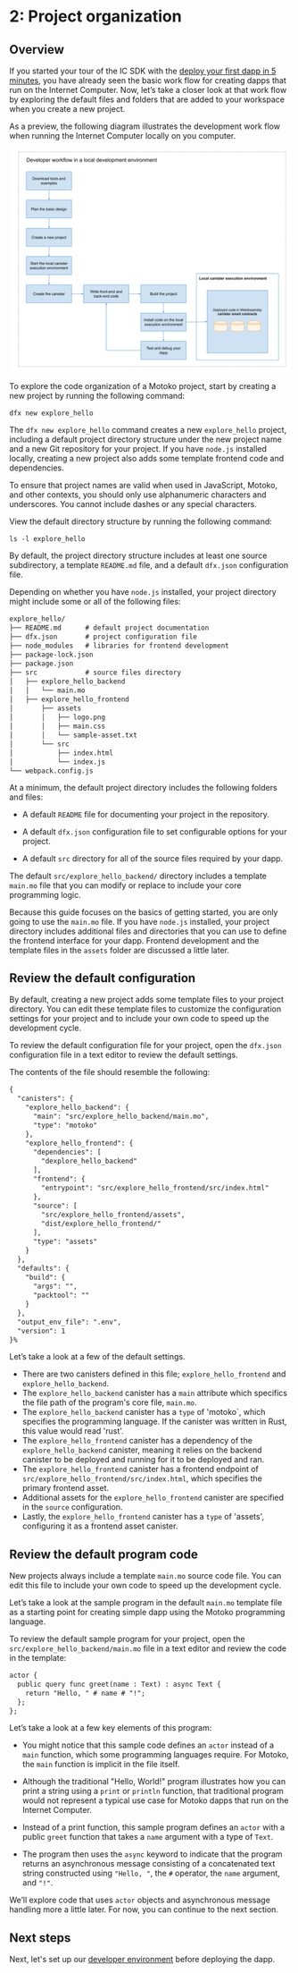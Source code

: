 # 2: Project organization

## Overview
If you started your tour of the IC SDK with the [deploy your first dapp in 5 minutes](/tutorials/deploy_sample_app.md), you have already seen the basic work flow for creating dapps that run on the Internet Computer. Now, let’s take a closer look at that work flow by exploring the default files and folders that are added to your workspace when you create a new project.

As a preview, the following diagram illustrates the development work flow when running the Internet Computer locally on you computer.

![Development work flow](_attachments/dev-workflow-explore.svg)

To explore the code organization of a Motoko project, start by creating a new project by running the following command:

```
dfx new explore_hello
```

The `dfx new explore_hello` command creates a new `explore_hello` project, including a default project directory structure under the new project name and a new Git repository for your project. If you have `node.js` installed locally, creating a new project also adds some template frontend code and dependencies.

To ensure that project names are valid when used in JavaScript, Motoko, and other contexts, you should only use alphanumeric characters and underscores. You cannot include dashes or any special characters.

View the default directory structure by running the following command:

```
ls -l explore_hello
```

By default, the project directory structure includes at least one source subdirectory, a template `README.md` file, and a default `dfx.json` configuration file.

Depending on whether you have `node.js` installed, your project directory might include some or all of the following files:

```
explore_hello/
├── README.md      # default project documentation
├── dfx.json       # project configuration file
├── node_modules   # libraries for frontend development
├── package-lock.json
├── package.json
├── src            # source files directory
│   ├── explore_hello_backend
│   │   └── main.mo
│   ├── explore_hello_frontend
│       ├── assets
│       │   ├── logo.png
│       │   ├── main.css
│       │   └── sample-asset.txt
│       └── src
│           ├── index.html
│           └── index.js
└── webpack.config.js
```

At a minimum, the default project directory includes the following folders and files:

-   A default `README` file for documenting your project in the repository.

-   A default `dfx.json` configuration file to set configurable options for your project.

-   A default `src` directory for all of the source files required by your dapp.

The default `src/explore_hello_backend/` directory includes a template `main.mo` file that you can modify or replace to include your core programming logic.

Because this guide focuses on the basics of getting started, you are only going to use the `main.mo` file. If you have `node.js` installed, your project directory includes additional files and directories that you can use to define the frontend interface for your dapp. Frontend development and the template files in the `assets` folder are discussed a little later.

## Review the default configuration

By default, creating a new project adds some template files to your project directory. You can edit these template files to customize the configuration settings for your project and to include your own code to speed up the development cycle.

To review the default configuration file for your project, open the `dfx.json` configuration file in a text editor to review the default settings.

The contents of the file should resemble the following:

```
{
  "canisters": {
    "explore_hello_backend": {
      "main": "src/explore_hello_backend/main.mo",
      "type": "motoko"
    },
    "explore_hello_frontend": {
      "dependencies": [
        "dexplore_hello_backend"
      ],
      "frontend": {
        "entrypoint": "src/explore_hello_frontend/src/index.html"
      },
      "source": [
        "src/explore_hello_frontend/assets",
        "dist/explore_hello_frontend/"
      ],
      "type": "assets"
    }
  },
  "defaults": {
    "build": {
      "args": "",
      "packtool": ""
    }
  },
  "output_env_file": ".env",
  "version": 1
}%        
```


Let’s take a look at a few of the default settings.

- There are two canisters defined in this file; `explore_hello_frontend` and `explore_hello_backend`. 
- The `explore_hello_backend` canister has a `main` attribute which specifics the file path of the program's core file, `main.mo`.
- The `explore_hello_backend` canister has a `type` of 'motoko`, which specifies the programming language. If the canister was written in Rust, this value would read 'rust'. 
- The `explore_hello_frontend` canister has a dependency of the `explore_hello_backend` canister, meaning it relies on the backend canister to be deployed and running for it to be deployed and ran. 
- The `explore_hello_frontend` canister has a frontend endpoint of `src/explore_hello_frontend/src/index.html`, which specifies the primary frontend asset. 
- Additional assets for the `explore_hello_frontend` canister are specified in the `source` configuration. 
- Lastly, the `explore_hello_frontend` canister has a `type` of 'assets', configuring it as a frontend asset canister. 

## Review the default program code

New projects always include a template `main.mo` source code file. You can edit this file to include your own code to speed up the development cycle.

Let’s take a look at the sample program in the default `main.mo` template file as a starting point for creating simple dapp using the Motoko programming language.

To review the default sample program for your project, open the `src/explore_hello_backend/main.mo` file in a text editor and review the code in the template:

```
actor {
  public query func greet(name : Text) : async Text {
    return "Hello, " # name # "!";
  };
};
```

Let’s take a look at a few key elements of this program:

-   You might notice that this sample code defines an `actor` instead of a `main` function, which some programming languages require. For Motoko, the `main` function is implicit in the file itself.

-   Although the traditional "Hello, World!" program illustrates how you can print a string using a `print` or `println` function, that traditional program would not represent a typical use case for Motoko dapps that run on the Internet Computer.

-   Instead of a print function, this sample program defines an `actor` with a public `greet` function that takes a `name` argument with a type of `Text`.

-   The program then uses the `async` keyword to indicate that the program returns an asynchronous message consisting of a concatenated text string constructed using `"Hello, "`, the `#` operator, the `name` argument, and `"!"`.

We’ll explore code that uses `actor` objects and asynchronous message handling more a little later. For now, you can continue to the next section.

## Next steps

Next, let's set up our [developer environment](./dev-env.md) before deploying the dapp. 
